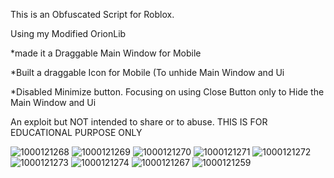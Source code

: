 
This is an Obfuscated Script for Roblox.

Using my Modified OrionLib

*made it a Draggable Main Window for Mobile

*Built a draggable Icon for Mobile (To unhide Main Window and Ui

*Disabled Minimize button. Focusing on using Close Button only to Hide the Main Window and Ui


An exploit but NOT intended to share or to abuse. THIS IS FOR EDUCATIONAL PURPOSE ONLY

![1000121268](https://github.com/user-attachments/assets/7b45d865-b442-4c67-8d4d-fae27b21a91f)
![1000121269](https://github.com/user-attachments/assets/7107c12d-8fc0-418a-951d-7eab15bd5167)
![1000121270](https://github.com/user-attachments/assets/dd8fb2f7-652b-4c44-9ed9-de8a2ef33e79)
![1000121271](https://github.com/user-attachments/assets/6fc64ebc-d799-4334-b0c1-9b57b7ede4cf)
![1000121272](https://github.com/user-attachments/assets/d84b9d67-25a7-4479-a9fe-0848893ae702)
![1000121273](https://github.com/user-attachments/assets/06e86482-e2d2-4948-b70e-d52e536f25d8)
![1000121274](https://github.com/user-attachments/assets/21764cc9-5764-4186-b2a4-35e52de1533f)
![1000121267](https://github.com/user-attachments/assets/3e045eb7-fadd-4472-b6fa-a9919b75d54c)
![1000121259](https://github.com/user-attachments/assets/18a0cff2-62c3-4f98-b323-1f077fa84481)
